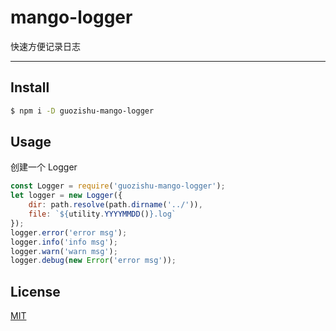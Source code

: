 # mango-logger

快速方便记录日志

---

## Install

```bash
$ npm i -D guozishu-mango-logger
```

## Usage

创建一个 Logger

```js
const Logger = require('guozishu-mango-logger');
let logger = new Logger({
    dir: path.resolve(path.dirname('../')),
    file: `${utility.YYYYMMDD()}.log`
});
logger.error('error msg');
logger.info('info msg');
logger.warn('warn msg');
logger.debug(new Error('error msg'));

```

## License
[MIT](LICENSE)

